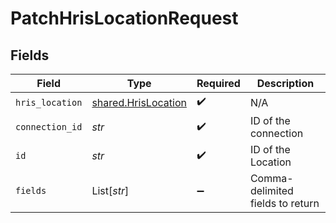 # PatchHrisLocationRequest


## Fields

| Field                                                      | Type                                                       | Required                                                   | Description                                                |
| ---------------------------------------------------------- | ---------------------------------------------------------- | ---------------------------------------------------------- | ---------------------------------------------------------- |
| `hris_location`                                            | [shared.HrisLocation](../../models/shared/hrislocation.md) | :heavy_check_mark:                                         | N/A                                                        |
| `connection_id`                                            | *str*                                                      | :heavy_check_mark:                                         | ID of the connection                                       |
| `id`                                                       | *str*                                                      | :heavy_check_mark:                                         | ID of the Location                                         |
| `fields`                                                   | List[*str*]                                                | :heavy_minus_sign:                                         | Comma-delimited fields to return                           |